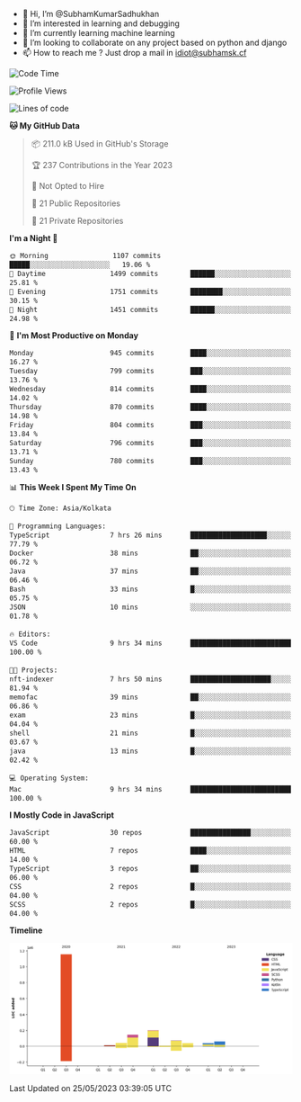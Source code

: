 - 👋 Hi, I’m @SubhamKumarSadhukhan
- 👀 I’m interested in learning and debugging
- 🌱 I’m currently learning machine learning
- 💞️ I’m looking to collaborate on any project based on python and django
- 📫 How to reach me ?
      Just drop a mail in idiot@subhamsk.cf

<!---
SubhamKumarSadhukhan/SubhamKumarSadhukhan is a ✨ special ✨ repository because its `README.md` (this file) appears on your GitHub profile.
You can click the Preview link to take a look at your changes.
--->


<!--START_SECTION:waka-->
![Code Time](http://img.shields.io/badge/Code%20Time-1%2C212%20hrs%2046%20mins-blue)

![Profile Views](http://img.shields.io/badge/Profile%20Views-24-blue)

![Lines of code](https://img.shields.io/badge/From%20Hello%20World%20I%27ve%20Written-1.8%20million%20lines%20of%20code-blue)

**🐱 My GitHub Data** 

> 📦 211.0 kB Used in GitHub's Storage 
 > 
> 🏆 237 Contributions in the Year 2023
 > 
> 🚫 Not Opted to Hire
 > 
> 📜 21 Public Repositories 
 > 
> 🔑 21 Private Repositories 
 > 
**I'm a Night 🦉** 

```text
🌞 Morning                1107 commits        █████░░░░░░░░░░░░░░░░░░░░   19.06 % 
🌆 Daytime                1499 commits        ██████░░░░░░░░░░░░░░░░░░░   25.81 % 
🌃 Evening                1751 commits        ████████░░░░░░░░░░░░░░░░░   30.15 % 
🌙 Night                  1451 commits        ██████░░░░░░░░░░░░░░░░░░░   24.98 % 
```
📅 **I'm Most Productive on Monday** 

```text
Monday                   945 commits         ████░░░░░░░░░░░░░░░░░░░░░   16.27 % 
Tuesday                  799 commits         ███░░░░░░░░░░░░░░░░░░░░░░   13.76 % 
Wednesday                814 commits         ████░░░░░░░░░░░░░░░░░░░░░   14.02 % 
Thursday                 870 commits         ████░░░░░░░░░░░░░░░░░░░░░   14.98 % 
Friday                   804 commits         ███░░░░░░░░░░░░░░░░░░░░░░   13.84 % 
Saturday                 796 commits         ███░░░░░░░░░░░░░░░░░░░░░░   13.71 % 
Sunday                   780 commits         ███░░░░░░░░░░░░░░░░░░░░░░   13.43 % 
```


📊 **This Week I Spent My Time On** 

```text
🕑︎ Time Zone: Asia/Kolkata

💬 Programming Languages: 
TypeScript               7 hrs 26 mins       ███████████████████░░░░░░   77.79 % 
Docker                   38 mins             ██░░░░░░░░░░░░░░░░░░░░░░░   06.72 % 
Java                     37 mins             ██░░░░░░░░░░░░░░░░░░░░░░░   06.46 % 
Bash                     33 mins             █░░░░░░░░░░░░░░░░░░░░░░░░   05.75 % 
JSON                     10 mins             ░░░░░░░░░░░░░░░░░░░░░░░░░   01.78 % 

🔥 Editors: 
VS Code                  9 hrs 34 mins       █████████████████████████   100.00 % 

🐱‍💻 Projects: 
nft-indexer              7 hrs 50 mins       ████████████████████░░░░░   81.94 % 
memofac                  39 mins             ██░░░░░░░░░░░░░░░░░░░░░░░   06.86 % 
exam                     23 mins             █░░░░░░░░░░░░░░░░░░░░░░░░   04.04 % 
shell                    21 mins             █░░░░░░░░░░░░░░░░░░░░░░░░   03.67 % 
java                     13 mins             █░░░░░░░░░░░░░░░░░░░░░░░░   02.42 % 

💻 Operating System: 
Mac                      9 hrs 34 mins       █████████████████████████   100.00 % 
```

**I Mostly Code in JavaScript** 

```text
JavaScript               30 repos            ███████████████░░░░░░░░░░   60.00 % 
HTML                     7 repos             ████░░░░░░░░░░░░░░░░░░░░░   14.00 % 
TypeScript               3 repos             ██░░░░░░░░░░░░░░░░░░░░░░░   06.00 % 
CSS                      2 repos             █░░░░░░░░░░░░░░░░░░░░░░░░   04.00 % 
SCSS                     2 repos             █░░░░░░░░░░░░░░░░░░░░░░░░   04.00 % 
```



**Timeline**

![Lines of Code chart](https://raw.githubusercontent.com/SubhamKumarSadhukhan/SubhamKumarSadhukhan/main/assets/bar_graph.png)


 Last Updated on 25/05/2023 03:39:05 UTC
<!--END_SECTION:waka-->
